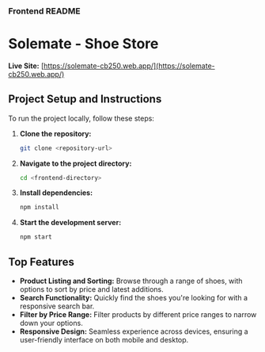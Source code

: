 ### Frontend README

# Solemate - Shoe Store

**Live Site:** [https://solemate-cb250.web.app/](https://solemate-cb250.web.app/)

## Project Setup and Instructions

To run the project locally, follow these steps:

1. **Clone the repository:**
   ```bash
   git clone <repository-url>
   ```
2. **Navigate to the project directory:**
   ```bash
   cd <frontend-directory>
   ```
3. **Install dependencies:**
   ```bash
   npm install
   ```
4. **Start the development server:**
   ```bash
   npm start
   ```

## Top Features

- **Product Listing and Sorting:** Browse through a range of shoes, with options to sort by price and latest additions.
- **Search Functionality:** Quickly find the shoes you're looking for with a responsive search bar.
- **Filter by Price Range:** Filter products by different price ranges to narrow down your options.
- **Responsive Design:** Seamless experience across devices, ensuring a user-friendly interface on both mobile and desktop.
